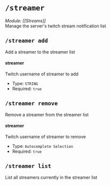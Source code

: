# `/streamer`
*Module: [[Streams]]*<br>
Manage the server's twitch stream notification list
## `/streamer add`
Add a streamer to the streamer list
#### streamer
Twitch username of streamer to add
- Type: `STRING`
- Required: `true`
## `/streamer remove`
Remove a streamer from the streamer list
#### streamer
Twitch username of streamer to remove
- Type: `Autocomplete Selection`
- Required: `true`
## `/streamer list`
List all streamers currently in the streamer list
